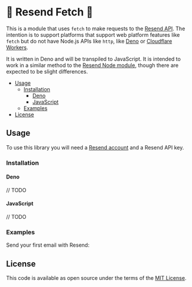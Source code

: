 # 📧 Resend Fetch 📧

This is a module that uses `fetch` to make requests to the [Resend API](https://resend.com/). The intention is to support platforms that support web platform features like `fetch` but do not have Node.js APIs like `http`, like [Deno](https://deno.land/) or [Cloudflare Workers](https://workers.cloudflare.com/).

It is written in Deno and will be transpiled to JavaScript. It is intended to work in a similar method to the [Resend Node module](https://github.com/resendlabs/resend-node), though there are expected to be slight differences.

* [Usage](#usage)
  * [Installation](#installation)
    * [Deno](#deno)
    * [JavaScript](#javascript)
  * [Examples](#examples)
* [License](#license)

## Usage

To use this library you will need a [Resend account](https://resend.com/signup) and a Resend API key.

### Installation

#### Deno

// TODO

#### JavaScript

// TODO

### Examples

Send your first email with Resend:

## License

This code is available as open source under the terms of the [MIT License](htt`ps://opensource.org/licenses/MIT).